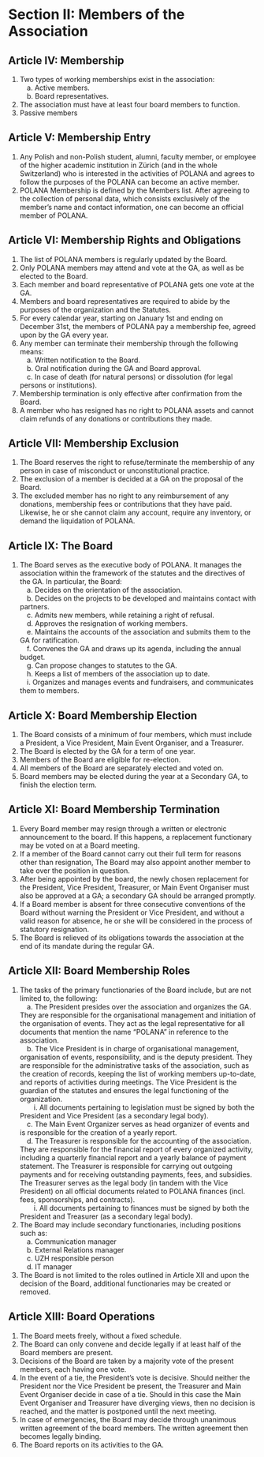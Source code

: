 # Section II: Members of the Association

## Article IV: Membership
1. Two types of working memberships exist in the association:  
  &emsp;a. Active members.  
  &emsp;b. Board representatives.  
2. The association must have at least four board members to function.
3. Passive members 

## Article V: Membership Entry
1. Any Polish and non-Polish student, alumni, faculty member, or employee of the higher academic institution in Zürich (and in the whole Switzerland) who is interested in the activities of POLANA and agrees to follow the purposes of the POLANA can become an active member.
2. POLANA Membership is defined by the Members list. After agreeing to the collection of personal data, which consists exclusively of the member’s name and contact information, one can become an official member of POLANA. 

## Article VI: Membership Rights and Obligations
1. The list of POLANA members is regularly updated by the Board. 
2. Only POLANA members may attend and vote at the GA, as well as be elected to the Board.
3. Each member and board representative of POLANA gets one vote at the GA.
4. Members and board representatives are required to abide by the purposes of the organization and the Statutes.
5. For every calendar year, starting on January 1st and ending on December 31st, the members of POLANA pay a membership fee, agreed upon by the GA every year.
6. Any member can terminate their membership through the following means:  
  &emsp;a. Written notification to the Board.  
  &emsp;b. Oral notification during the GA and Board approval.  
  &emsp;c. In case of death (for natural persons) or dissolution (for legal persons or institutions).  
7. Membership termination is only effective after confirmation from the Board.
8. A member who has resigned has no right to POLANA assets and cannot claim refunds of any donations or contributions they made.

## Article VII: Membership Exclusion
1. The Board reserves the right to refuse/terminate the membership of any person in case of misconduct or unconstitutional practice.
2. The exclusion of a member is decided at a GA on the proposal of the Board.
3. The excluded member has no right to any reimbursement of any donations, membership fees or contributions that they have paid. Likewise, he or she cannot claim any account, require any inventory, or demand the liquidation of POLANA.

## Article IX: The Board
1. The Board serves as the executive body of POLANA. It manages the association within the framework of the statutes and the directives of the GA. In particular, the Board:  
  &emsp;a. Decides on the orientation of the association.  
  &emsp;b. Decides on the projects to be developed and maintains contact with partners.  
  &emsp;c. Admits new members, while retaining a right of refusal.  
  &emsp;d. Approves the resignation of working members.  
  &emsp;e. Maintains the accounts of the association and submits them to the GA for ratification.  
  &emsp;f. Convenes the GA and draws up its agenda, including the annual budget.  
  &emsp;g. Can propose changes to statutes to the GA.  
  &emsp;h. Keeps a list of members of the association up to date.  
  &emsp;i. Organizes and manages events and fundraisers, and communicates them to members.  

## Article X: Board Membership Election
1. The Board consists of a minimum of four members, which must include a President, a Vice President, Main Event Organiser, and a Treasurer.
2. The Board is elected by the GA for a term of one year.
3. Members of the Board are eligible for re-election.
4. All members of the Board are separately elected and voted on.
5. Board members may be elected during the year at a Secondary GA, to finish the election term.

## Article XI: Board Membership Termination
1. Every Board member may resign through a written or electronic announcement to the board. If this happens, a replacement functionary may be voted on at a Board meeting.
2. If a member of the Board cannot carry out their full term for reasons other than resignation, The Board may also appoint another member to take over the position in question.
3. After being appointed by the board, the newly chosen replacement for the President, Vice President, Treasurer, or Main Event Organiser must also be approved at a GA; a secondary GA should be arranged promptly.
4. If a Board member is absent for three consecutive conventions of the Board without warning the President or Vice President, and without a valid reason for absence, he or she will be considered in the process of statutory resignation. 
5. The Board is relieved of its obligations towards the association at the end of its mandate during the regular GA. 

## Article XII: Board Membership Roles
1. The tasks of the primary functionaries of the Board include, but are not limited to, the following:  
  &emsp;a. The President presides over the association and organizes the GA. They are responsible for the organisational management and initiation of the organisation of events. They act as the legal representative for all documents that mention the name “POLANA” in reference to the association.  
  &emsp;b. The Vice President is in charge of organisational management, organisation of events, responsibility, and is the deputy president. They are responsible for the administrative tasks of the association, such as the creation of records, keeping the list of working members up-to-date, and reports of activities during meetings. The Vice President is the guardian of the statutes and ensures the legal functioning of the organization.   
  &emsp;&emsp;i. All documents pertaining to legislation must be signed by both the President and Vice President (as a secondary legal body).  
  &emsp;c. The Main Event Organizer serves as head organizer of events and is responsible for the creation of a yearly report.  
  &emsp;d. The Treasurer is responsible for the accounting of the association. They are responsible for the financial report of every organized activity, including a quarterly financial report and a yearly balance of payment statement. The Treasurer is responsible for carrying out outgoing payments and for receiving outstanding payments, fees, and subsidies. The Treasurer serves as the legal body (in tandem with the Vice President) on all official documents related to POLANA finances (incl. fees, sponsorships, and contracts).  
  &emsp;&emsp;i. All documents pertaining to finances must be signed by both the President and Treasurer (as a secondary legal body).  
2. The Board may include secondary functionaries, including positions such as:  
  &emsp;a. Communication manager  
  &emsp;b. External Relations manager  
  &emsp;c. UZH responsible person  
  &emsp;d. IT manager  
3. The Board is not limited to the roles outlined in Article XII and upon the decision of the Board, additional functionaries may be created or removed.

## Article XIII: Board Operations
1. The Board meets freely, without a fixed schedule.
2. The Board can only convene and decide legally if at least half of the Board members are present.
3. Decisions of the Board are taken by a majority vote of the present members, each having one vote.
4. In the event of a tie, the President’s vote is decisive. Should neither the President nor the Vice President be present, the Treasurer and Main Event Organiser decide in case of a tie. Should in this case the Main Event Organiser and Treasurer have diverging views, then no decision is reached, and the matter is postponed until the next meeting.
5. In case of emergencies, the Board may decide through unanimous written agreement of the board members. The written agreement then becomes legally binding.
6. The Board reports on its activities to the GA.

